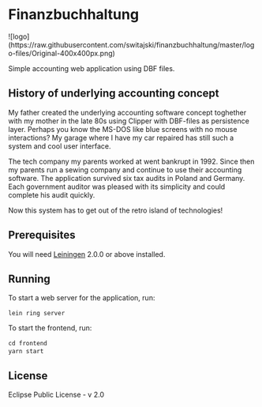 # Finanzbuchhaltung

<p align="justify">
![logo](https://raw.githubusercontent.com/switajski/finanzbuchhaltung/master/logo-files/Original-400x400px.png)
</p>

Simple accounting web application using DBF files.

## History of underlying accounting concept

My father created the underlying accounting software concept toghether with my mother in the late 80s using Clipper with DBF-files as persistence layer. Perhaps you know the MS-DOS like blue screens with no mouse interactions? My garage where I have my car repaired has still such a system and cool user interface. 

The tech company my parents worked at went bankrupt in 1992. Since then my parents run a sewing company and continue to use their accounting software. The application survived six tax audits in Poland and Germany. Each government auditor was pleased with its simplicity and could complete his audit quickly. 

Now this system has to get out of the retro island of technologies!

## Prerequisites

You will need [Leiningen][] 2.0.0 or above installed.

[leiningen]: https://github.com/technomancy/leiningen

## Running

To start a web server for the application, run:

    lein ring server
    
To start the frontend, run:

    cd frontend
    yarn start

## License

Eclipse Public License - v 2.0
